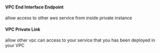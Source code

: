 #### VPC End Interface Endpoint
allow access to other aws service from inside private instance
#### VPC Private Link
allow other vpc can access to your service that you has been deployed in your VPC
